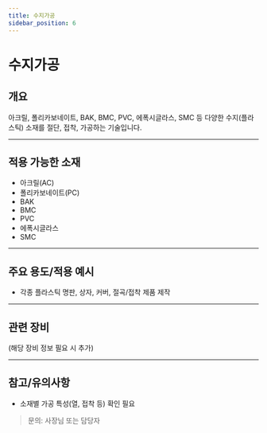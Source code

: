 ```yaml
---
title: 수지가공
sidebar_position: 6
---
```


# 수지가공

## 개요
아크릴, 폴리카보네이트, BAK, BMC, PVC, 에폭시글라스, SMC 등 다양한 수지(플라스틱) 소재를 절단, 접착, 가공하는 기술입니다.

---

## 적용 가능한 소재
- 아크릴(AC)
- 폴리카보네이트(PC)
- BAK
- BMC
- PVC
- 에폭시글라스
- SMC

---

## 주요 용도/적용 예시
- 각종 플라스틱 명판, 상자, 커버, 절곡/접착 제품 제작

---

## 관련 장비
(해당 장비 정보 필요 시 추가)

---

## 참고/유의사항
- 소재별 가공 특성(열, 접착 등) 확인 필요

> 문의: 사장님 또는 담당자 